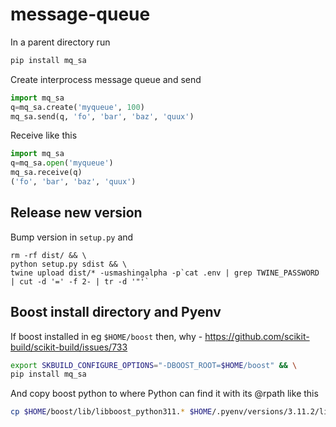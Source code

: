 # message-queue

In a parent directory run

```bash
pip install mq_sa 
```

Create interprocess message queue and send 

```python
import mq_sa
q=mq_sa.create('myqueue', 100)
mq_sa.send(q, 'fo', 'bar', 'baz', 'quux')
```

Receive like this 

```python
import mq_sa
q=mq_sa.open('myqueue')
mq_sa.receive(q)
('fo', 'bar', 'baz', 'quux')
```

## Release new version

Bump version in `setup.py` and 

```
rm -rf dist/ && \
python setup.py sdist && \
twine upload dist/* -usmashingalpha -p`cat .env | grep TWINE_PASSWORD | cut -d '=' -f 2- | tr -d '"'`
```

## Boost install directory and Pyenv 

If boost installed in eg `$HOME/boost` then, why - https://github.com/scikit-build/scikit-build/issues/733

```bash
export SKBUILD_CONFIGURE_OPTIONS="-DBOOST_ROOT=$HOME/boost" && \
pip install mq_sa 
```

And copy boost python to where Python can find it with its @rpath like this 

```bash
cp $HOME/boost/lib/libboost_python311.* $HOME/.pyenv/versions/3.11.2/lib
```
